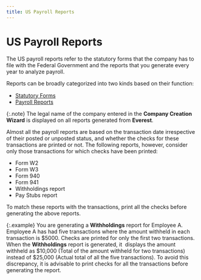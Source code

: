 ```yaml
---
title: US Payroll Reports
---
```


# US Payroll Reports


The US payroll reports refer to the statutory forms that the company  has to file with the Federal Government and the reports that you generate  every year to analyze payroll.


Reports can be broadly categorized into two kinds based on their function<font style="font-family: Verdana;" face="verdana">: </font>

- [Statutory  Forms]({{site.prl_baseurl}}/statutory-forms-and-reports/statutory_forms_sfr.html)
- [Payroll  Reports]({{site.prl_baseurl}}/statutory-forms-and-reports/payroll-reports/payroll_reports_sfr.html)



{:.note}
The legal name of the company entered in the  **Company 
 Creation Wizard** is displayed on all reports generated from  **Everest**.


Almost all the payroll reports are based on the transaction date irrespective  of their posted or unposted status, and whether the checks for these transactions  are printed or not. The following reports, however, consider only those  transactions for which checks have been printed:

- Form W2
- Form W3
- Form 940
- Form 941
- Withholdings report
- Pay Stubs report



To match these reports with the transactions, print all the checks before  generating the above reports.


{:.example}
You are generating a **Withholdings**  report for Employee A. Employee A has had five transactions where the  amount withheld in each transaction is $5000. Checks are printed for only  the first two transactions. When the **Withholdings**  report is generated, it  displays  the amount withheld as $10,000 (Total of the amount withheld for two transactions)  instead of $25,000 (Actual total of all the five transactions). To avoid  this discrepancy, it is advisable to print checks for all the transactions  before generating the report.
